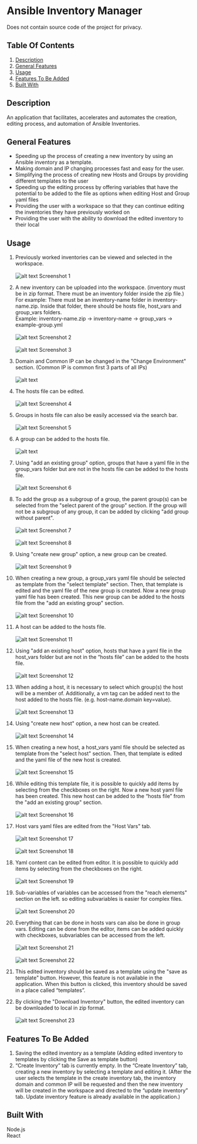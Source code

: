 ﻿# Ansible Inventory Manager

Does not contain source code of the project for privacy.
<br/>

## Table Of Contents

1. [ Description ](#description)
2. [ General Features ](#generalfeatures)
3. [ Usage ](#usage)
4. [ Features To Be Added ](#featurestobeadded)
5. [ Built With](#builtwith)

<a name="description"></a>

## Description

An application that facilitates, accelerates and automates the creation, editing process, and
automation of Ansible Inventories.

<a name="generalfeatures"></a>

## General Features

- Speeding up the process of creating a new inventory by using an Ansible inventory as a
  template.
- Making domain and IP changing processes fast and easy for the user.
- Simplifying the process of creating new Hosts and Groups by providing different
  templates to the user
- Speeding up the editing process by offering variables that have the potential to be added
  to the file as options when editing Host and Group yaml files
- Providing the user with a workspace so that they can continue editing the inventories
  they have previously worked on
- Providing the user with the ability to download the edited inventory to their local

<a name="usage"></a>

## Usage

1. Previously worked inventories can be viewed and selected in the workspace.
   <br/><br/>
   ![alt text](/screenshots/image.png)
   Screenshot 1

2) A new inventory can be uploaded into the workspace. (inventory must be in zip format. There must be an inventory folder inside the zip file.)<br/>
   For example: There must be an inventory-name folder in inventory-name.zip. Inside that folder, there should be hosts file, host_vars and group_vars folders.<br/>
   Example: inventory-name.zip -> inventory-name -> group_vars -> example-group.yml
   <br/><br/>
   ![alt text](/screenshots/image-1.png)
   Screenshot 2<br/><br/>
   ![alt text](/screenshots/image-2.png)
   Screenshot 3

3. Domain and Common IP can be changed in the "Change Environment" section. (Common IP is common first 3 parts of all IPs)<br/><br/>
   ![alt text](/screenshots/image-3.png)

4) The hosts file can be edited.
   <br/><br/>
   ![alt text](/screenshots/image-4.png)
   Screenshot 4
5) Groups in hosts file can also be easily accessed via the search bar.
   <br/><br/>
   ![alt text](/screenshots/image-5.png)
   Screenshot 5

6) A group can be added to the hosts file.
   <br/><br/>
   ![alt text](/screenshots/image-6.png)
7) Using "add an existing group" option, groups that have a yaml file in the group_vars folder but are not in the hosts file can be added to the hosts file.
   <br/><br/>
   ![alt text](/screenshots/image-7.png)
   Screenshot 6

8) To add the group as a subgroup of a group, the parent group(s) can be selected from the "select parent of the group" section. If the group will not be a subgroup of any group, it can be added by clicking "add group without parent".<br/><br/>
   ![alt text](/screenshots/image-8.png)
   Screenshot 7
   <br/><br/>
   ![alt text](/screenshots/image-9.png)
   Screenshot 8
9) Using "create new group" option, a new group can be created.<br/><br/>
   ![alt text](/screenshots/image-10.png)
   Screenshot 9
10) When creating a new group, a group_vars yaml file should be selected as template from the "select template" section. Then, that template is edited and the yaml file of the new group is created. Now a new group yaml file has been created. This new group can be added to the hosts file from the "add an existing group" section.<br/><br/>
    ![alt text](/screenshots/image-11.png)
    Screenshot 10
11) A host can be added to the hosts file.
    <br/><br/>
    ![alt text](/screenshots/image-12.png)
    Screenshot 11
12) Using "add an existing host" option, hosts that have a yaml file in the host_vars folder but are not in the “hosts file” can be added to the hosts file.<br/><br/>
    ![alt text](/screenshots/image-13.png)
    Screenshot 12
13) When adding a host, it is necessary to select which group(s) the host will be a member of. Additionally, a vm tag can be added next to the host added to the hosts file. (e.g. host-name.domain key=value).
    <br/><br/>
    ![alt text](/screenshots/image-14.png)
    Screenshot 13
14) Using "create new host" option, a new host can be created.<br/><br/>
    ![alt text](/screenshots/image-15.png)
    Screenshot 14
15) When creating a new host, a host_vars yaml file should be selected as template from the "select host" section. Then, that template is edited and the yaml file of the new host is created. <br/><br/>
    ![alt text](/screenshots/image-16.png)
    Screenshot 15
16) While editing this template file, it is possible to quickly add items by selecting from the checkboxes on the right. Now a new host yaml file has been created. This new host can be added to the “hosts file” from the "add an existing group" section.<br/><br/>
    ![alt text](/screenshots/image-17.png)
    Screenshot 16
17) Host vars yaml files are edited from the "Host Vars" tab.<br/><br/>
    ![alt text](/screenshots/image-18.png)
    Screenshot 17
    <br/><br/>
    ![alt text](/screenshots/image-19.png)
    Screenshot 18
18) Yaml content can be edited from editor. It is possible to quickly add items by selecting from the checkboxes on the right.<br/><br/>
    ![alt text](/screenshots/image-20.png)
    Screenshot 19
19) Sub-variables of variables can be accessed from the "reach elements" section on the left. so editing subvariables is easier for complex files.
    <br/><br/>
    ![alt text](/screenshots/image-21.png)
    Screenshot 20
20) Everything that can be done in hosts vars can also be done in group vars. Editing can be done from the editor, items can be added quickly with checkboxes, subvariables can be accessed from the left.
    <br/><br/>
    ![alt text](/screenshots/image-22.png)
    Screenshot 21
    <br/><br/>
    ![alt text](/screenshots/image-23.png)
    Screenshot 22
21) This edited inventory should be saved as a template using the "save as template" button. However, this feature is not available in the application. When this button is clicked, this inventory should be saved in a place called “templates”.
22) By clicking the "Download Inventory" button, the edited inventory can be downloaded to local in zip format.
    <br/><br/>
    ![alt text](/screenshots/image-24.png)
    Screenshot 23

<a name="featurestobeadded"></a>

## Features To Be Added

1. Saving the edited inventory as a template (Adding edited inventory to templates by
   clicking the Save as template button)
2. “Create Inventory” tab is currently empty. In the “Create Inventory” tab, creating a new
   inventory by selecting a template and editing it.
   (After the user selects the template in the create inventory tab, the inventory domain and
   common IP will be requested and then the new inventory will be created in the
   workspace and directed to the “update inventory” tab. Update inventory feature is
   already available in the application.)

<a name="builtwith"></a>

## Built With

Node.js<br/>
React
